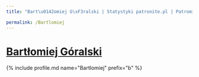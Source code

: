 ```yaml
---
title: "Bart\u0142omiej G\xF3ralski | Statystyki patronite.pl | Patromierz"

permalink: /Bartlomiej
---
```


# [Bartłomiej Góralski](https://patronite.pl/Bartlomiej)

{% include profile.md name="Bartlomiej" prefix="b" %}
